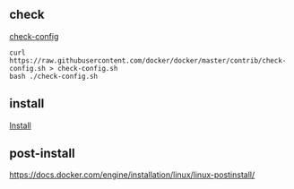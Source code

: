 ## check

[check-config](check-config.sh)

```
curl https://raw.githubusercontent.com/docker/docker/master/contrib/check-config.sh > check-config.sh
bash ./check-config.sh
```

## install
[Install](Install.md)


## post-install
https://docs.docker.com/engine/installation/linux/linux-postinstall/
